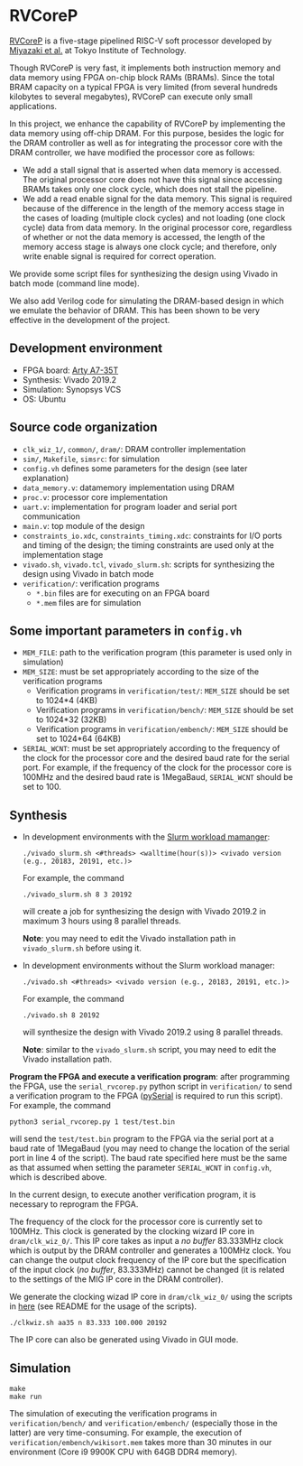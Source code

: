 # RVCoreP
[RVCoreP](https://www.arch.cs.titech.ac.jp/wk/rvcore/doku.php?id=start) is a five-stage pipelined RISC-V soft processor developed by [Miyazaki et al.](https://arxiv.org/pdf/2002.03568.pdf) at Tokyo Institute of Technology.

Though RVCoreP is very fast, it implements both instruction memory and data memory using FPGA on-chip block RAMs (BRAMs). Since the total BRAM capacity on a typical FPGA is very limited (from several hundreds kilobytes to several megabytes), RVCoreP can execute only small applications.

In this project, we enhance the capability of RVCoreP by implementing the data memory using off-chip DRAM. For this purpose, besides the logic for the DRAM controller as well as for integrating the processor core with the DRAM controller, we have modified the processor core as follows:
 - We add a stall signal that is asserted when data memory is accessed. The original processor core does not have this signal since accessing BRAMs takes only one clock cycle, which does not stall the pipeline.
 - We add a read enable signal for the data memory. This signal is required because of the difference in the length of the memory access stage in the cases of loading (multiple clock cycles) and not loading (one clock cycle) data from data memory. In the original processor core, regardless of whether or not the data memory is accessed, the length of the memory access stage is always one clock cycle; and therefore, only write enable signal is required for correct operation.

We provide some script files for synthesizing the design using Vivado in batch mode (command line mode).

We also add Verilog code for simulating the DRAM-based design in which we emulate the behavior of DRAM. This has been shown to be very effective in the development of the project.

## Development environment
 - FPGA board: [Arty A7-35T](https://reference.digilentinc.com/reference/programmable-logic/arty-a7/start)
 - Synthesis: Vivado 2019.2
 - Simulation: Synopsys VCS
 - OS: Ubuntu

## Source code organization
 - ```clk_wiz_1/```, ```common/```, ```dram/```: DRAM controller implementation
 - ```sim/```, ```Makefile```, ```simsrc```: for simulation
 - ```config.vh``` defines some parameters for the design (see later explanation)
 - ```data_memory.v```: datamemory implementation using DRAM
 - ```proc.v```: processor core implementation
 - ```uart.v```: implementation for program loader and serial port communication
 - ```main.v```: top module of the design
 - ```constraints_io.xdc```, ```constraints_timing.xdc```: constraints for I/O ports and timing of the design; the timing constraints are used only at the implementation stage
 - ```vivado.sh```, ```vivado.tcl```, ```vivado_slurm.sh```: scripts for synthesizing the design using Vivado in batch mode
 - ```verification/```: verification programs
   - ```*.bin``` files are for executing on an FPGA board
   - ```*.mem``` files are for simulation

## Some important parameters in ```config.vh```
 - ```MEM_FILE```: path to the verification program (this parameter is used only in simulation)
 - ```MEM_SIZE```: must be set appropriately according to the size of the verification programs
   - Verification programs in ```verification/test/```: ```MEM_SIZE``` should be set to 1024*4 (4KB)
   - Verification programs in ```verification/bench/```: ```MEM_SIZE``` should be set to 1024*32 (32KB)
   - Verification programs in ```verification/embench/```: ```MEM_SIZE``` should be set to 1024*64 (64KB)
 - ```SERIAL_WCNT```: must be set appropriately according to the frequency of the clock for the processor core and the desired baud rate for the serial port. For example, if the frequency of the clock for the processor core is 100MHz and the desired baud rate is 1MegaBaud, ```SERIAL_WCNT``` should be set to 100.

## Synthesis
 - In development environments with the [Slurm workload mamanger](https://www.schedmd.com/):
   ```lang-bash
   ./vivado_slurm.sh <#threads> <walltime(hour(s))> <vivado version (e.g., 20183, 20191, etc.)>
   ```
   For example, the command
   ```lang-bash
   ./vivado_slurm.sh 8 3 20192
   ```
   will create a job for synthesizing the design with Vivado 2019.2 in maximum 3 hours using 8 parallel threads.
   
   **Note**: you may need to edit the Vivado installation path in ```vivado_slurm.sh``` before using it.
 - In development environments without the Slurm workload manager:
   ```lang-bash
   ./vivado.sh <#threads> <vivado version (e.g., 20183, 20191, etc.)>
   ```
   For example, the command
   ```lang-bash
   ./vivado.sh 8 20192
   ```
   will synthesize the design with Vivado 2019.2 using 8 parallel threads.
   
   **Note**: similar to the ```vivado_slurm.sh``` script, you may need to edit the Vivado installation path.

**Program the FPGA and execute a verification program**: after programming the FPGA, use the ```serial_rvcorep.py``` python script in ```verification/``` to send a verification program to the FPGA ([pySerial](https://pythonhosted.org/pyserial/pyserial.html#installation) is required to run this script). For example, the command
``` lang-bash
python3 serial_rvcorep.py 1 test/test.bin
```
will send the ```test/test.bin``` program to the FPGA via the serial port at a baud rate of 1MegaBaud (you may need to change the location of the serial port in line 4 of the script). The baud rate specified here must be the same as that assumed when setting the parameter ```SERIAL_WCNT``` in ```config.vh```, which is described above.

In the current design, to execute another verification program, it is necessary to reprogram the FPGA.

The frequency of the clock for the processor core is currently set to 100MHz. This clock is generated by the clocking wizard IP core in ```dram/clk_wiz_0/```. This IP core takes as input a *no buffer* 83.333MHz clock which is output by the DRAM controller and generates a 100MHz clock. You can change the output clock frequency of the IP core but the specification of the input clock (*no buffer*, 83.333MHz) cannot be changed (it is related to the settings of the MIG IP core in the DRAM controller).

We generate the clocking wizad IP core in ```dram/clk_wiz_0/``` using the scripts in [here](https://github.com/thiemchu/clkwiz) (see README for the usage of the scripts).
``` lang-bash
./clkwiz.sh aa35 n 83.333 100.000 20192
```
The IP core can also be generated using Vivado in GUI mode.

## Simulation
``` lang-bash
make
make run
```
The simulation of executing the verification programs in ```verification/bench/``` and ```verification/embench/``` (especially those in the latter) are very time-consuming. For example, the execution of ```verification/embench/wikisort.mem``` takes more than 30 minutes in our environment (Core i9 9900K CPU with 64GB DDR4 memory).

